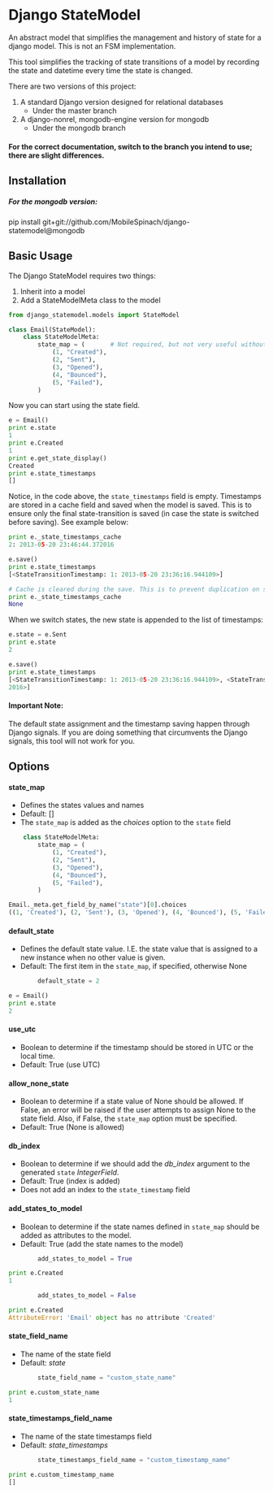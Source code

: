 Django StateModel
=================

An abstract model that simplifies the management and history of state for a
django model. This is not an FSM implementation.

This tool simplifies the tracking of state transitions of a model by recording
the state and datetime every time the state is changed.

There are two versions of this project:

1. A standard Django version designed for relational databases
    * Under the master branch
2. A django-nonrel, mongodb-engine version for mongodb
    * Under the mongodb branch

#### For the correct documentation, switch to the branch you intend to use; there are slight differences.


## Installation

##### For the mongodb version:
pip install git+git://github.com/MobileSpinach/django-statemodel@mongodb


## Basic Usage

The Django StateModel requires two things:

1. Inherit into a model
2. Add a StateModelMeta class to the model

```python
from django_statemodel.models import StateModel

class Email(StateModel):
    class StateModelMeta:
        state_map = (       # Not required, but not very useful without
            (1, "Created"),
            (2, "Sent"),
            (3, "Opened"),
            (4, "Bounced"),
            (5, "Failed"),
        )
```

Now you can start using the state field.

```python
e = Email()
print e.state
1
print e.Created
1
print e.get_state_display()
Created
print e.state_timestamps
[]
```

Notice, in the code above, the `state_timestamps` field is empty. Timestamps are stored
in a cache field and saved when the model is saved. This is to ensure only the
final state-transition is saved (in case the state is switched before saving).
See example below:

```python
print e._state_timestamps_cache
2: 2013-05-20 23:46:44.372016

e.save()
print e.state_timestamps
[<StateTransitionTimestamp: 1: 2013-05-20 23:36:16.944109>]

# Cache is cleared during the save. This is to prevent duplication on subsequent saves
print e._state_timestamps_cache
None
```

When we switch states, the new state is appended to the list of timestamps:

```python
e.state = e.Sent
print e.state
2

e.save()
print e.state_timestamps
[<StateTransitionTimestamp: 1: 2013-05-20 23:36:16.944109>, <StateTransitionTimestamp: 2: 2013-05-20 23:46:44.37
2016>]
```

#### Important Note:

The default state assignment and the timestamp saving happen
through Django signals. If you are doing something that circumvents the Django
signals, this tool will not work for you.

## Options

#### state_map
* Defines the states values and names
* Default: []
* The `state_map` is added as the *choices* option to the `state` field

```python
    class StateModelMeta:
        state_map = (
            (1, "Created"),
            (2, "Sent"),
            (3, "Opened"),
            (4, "Bounced"),
            (5, "Failed"),
        )

Email._meta.get_field_by_name("state")[0].choices
((1, 'Created'), (2, 'Sent'), (3, 'Opened'), (4, 'Bounced'), (5, 'Failed'))
```

#### default_state
* Defines the default state value. I.E. the state value that is assigned to a
  new instance when no other value is given.
* Default: The first item in the `state_map`, if specified, otherwise None

```python
        default_state = 2

e = Email()
print e.state
2
```

#### use_utc
* Boolean to determine if the timestamp should be stored in UTC or the local time.
* Default: True (use UTC)

#### allow_none_state
* Boolean to determine if a state value of None should be allowed. If False,
  an error will be raised if the user attempts to assign None to the state field.
  Also, if False, the `state_map` option must be specified.
* Default: True (None is allowed)

#### db_index
* Boolean to determine if we should add the *db_index* argument to the generated
  `state` *IntegerField*.
* Default: True (index is added)
* Does not add an index to the `state_timestamp` field

#### add_states_to_model
* Boolean to determine if the state names defined in `state_map` should be added as
  attributes to the model.
* Default: True (add the state names to the model)

```python
        add_states_to_model = True

print e.Created
1
```
```python
        add_states_to_model = False

print e.Created
AttributeError: 'Email' object has no attribute 'Created'
```

#### state_field_name
* The name of the state field
* Default: *state*

```python
        state_field_name = "custom_state_name"

print e.custom_state_name
1
```

#### state_timestamps_field_name
* The name of the state timestamps field
* Default: *state_timestamps*

```python
        state_timestamps_field_name = "custom_timestamp_name"

print e.custom_timestamp_name
[]
```
